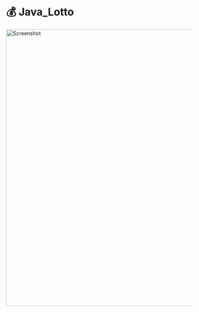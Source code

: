 # 💰 Java_Lotto

<img width="1280" height="746" alt="Screenshot" src="https://github.com/user-attachments/assets/a7116823-aea1-48ae-b8d2-ab52b79a8aeb" />

